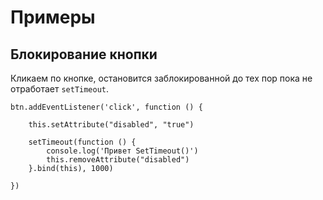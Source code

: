 # Примеры

## Блокирование кнопки
Кликаем по кнопке, остановится заблокированной до тех пор пока не отработает `setTimeout`.

    btn.addEventListener('click', function () {
        
        this.setAttribute("disabled", "true")

        setTimeout(function () {
            console.log('Привет SetTimeout()')
            this.removeAttribute("disabled")
        }.bind(this), 1000)

    })